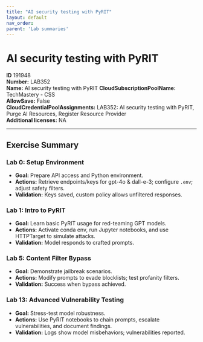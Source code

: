 ```yaml
---
title: "AI security testing with PyRIT"
layout: default
nav_order:
parent: 'Lab summaries'
---
```


# AI security testing with PyRIT

**ID** 191948  
**Number:** LAB352  
**Name:** AI security testing with PyRIT
**CloudSubscriptionPoolName:** TechMastery - CSS  
**AllowSave:** False  
**CloudCredentialPoolAssignments:** LAB352: AI security testing with PyRIT, Purge AI Resources, Register Resource Provider  
**Additional licenses:** NA  

---

## Exercise Summary
### Lab 0: Setup Environment
- **Goal:** Prepare API access and Python environment.
- **Actions:** Retrieve endpoints/keys for gpt-4o & dall-e-3; configure `.env`; adjust safety filters.
- **Validation:** Keys saved, custom policy allows unfiltered responses.

### Lab 1: Intro to PyRIT
- **Goal:** Learn basic PyRIT usage for red-teaming GPT models.
- **Actions:** Activate conda env, run Jupyter notebooks, and use HTTPTarget to simulate attacks.
- **Validation:** Model responds to crafted prompts.

### Lab 5: Content Filter Bypass
- **Goal:** Demonstrate jailbreak scenarios.
- **Actions:** Modify prompts to evade blocklists; test profanity filters.
- **Validation:** Success when bypass achieved.

### Lab 13: Advanced Vulnerability Testing
- **Goal:** Stress-test model robustness.
- **Actions:** Use PyRIT notebooks to chain prompts, escalate vulnerabilities, and document findings.
- **Validation:** Logs show model misbehaviors; vulnerabilities reported.

